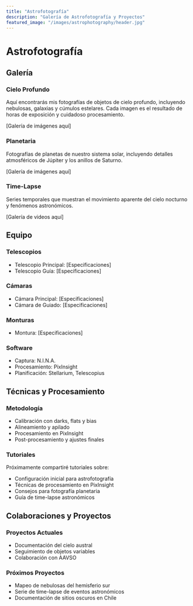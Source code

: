 ```yaml
---
title: "Astrofotografía"
description: "Galería de Astrofotografía y Proyectos"
featured_image: "/images/astrophotography/header.jpg"
---
```


# Astrofotografía

## Galería

### Cielo Profundo
Aquí encontrarás mis fotografías de objetos de cielo profundo, incluyendo nebulosas, galaxias y cúmulos estelares. Cada imagen es el resultado de horas de exposición y cuidadoso procesamiento.

[Galería de imágenes aquí]

### Planetaria
Fotografías de planetas de nuestro sistema solar, incluyendo detalles atmosféricos de Júpiter y los anillos de Saturno.

[Galería de imágenes aquí]

### Time-Lapse
Series temporales que muestran el movimiento aparente del cielo nocturno y fenómenos astronómicos.

[Galería de videos aquí]

## Equipo

### Telescopios
- Telescopio Principal: [Especificaciones]
- Telescopio Guía: [Especificaciones]

### Cámaras
- Cámara Principal: [Especificaciones]
- Cámara de Guiado: [Especificaciones]

### Monturas
- Montura: [Especificaciones]

### Software
- Captura: N.I.N.A.
- Procesamiento: PixInsight
- Planificación: Stellarium, Telescopius

## Técnicas y Procesamiento

### Metodología
- Calibración con darks, flats y bias
- Alineamiento y apilado
- Procesamiento en PixInsight
- Post-procesamiento y ajustes finales

### Tutoriales
Próximamente compartiré tutoriales sobre:
- Configuración inicial para astrofotografía
- Técnicas de procesamiento en PixInsight
- Consejos para fotografía planetaria
- Guía de time-lapse astronómicos

## Colaboraciones y Proyectos

### Proyectos Actuales
- Documentación del cielo austral
- Seguimiento de objetos variables
- Colaboración con AAVSO

### Próximos Proyectos
- Mapeo de nebulosas del hemisferio sur
- Serie de time-lapse de eventos astronómicos
- Documentación de sitios oscuros en Chile